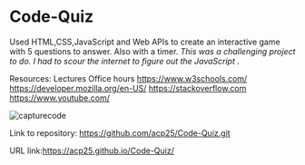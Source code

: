 # Code-Quiz

Used HTML,CSS,JavaScript and Web APIs to create an interactive game with 5 questions to answer. Also with a timer.  *This was a challenging project to do. I had to scour the internet to figure out the JavaScript .*

Resources:
Lectures 
Office hours
https://www.w3schools.com/
https://developer.mozilla.org/en-US/
https://stackoverflow.com
https://www.youtube.com/

![capturecode](https://user-images.githubusercontent.com/60405505/121436663-00ec0800-c94f-11eb-94dc-cf088834513e.PNG)

Link to repository: https://github.com/acp25/Code-Quiz.git

URL link:https://acp25.github.io/Code-Quiz/
